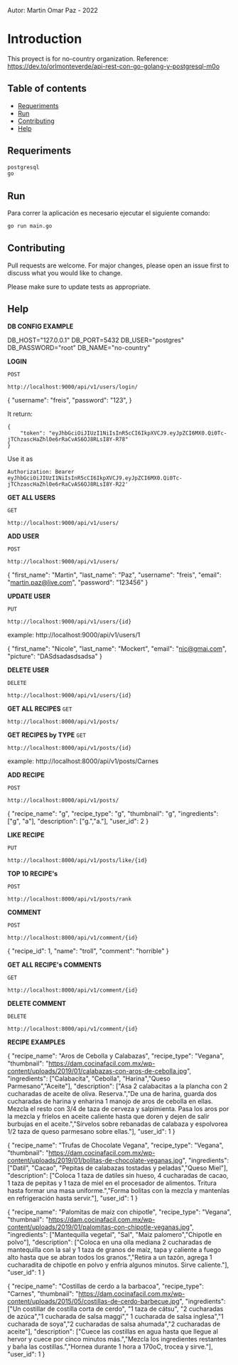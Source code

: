 Autor: Martin Omar Paz - 2022
# Introduction
This proyect is for no-country organization.
Reference: https://dev.to/orlmonteverde/api-rest-con-go-golang-y-postgresql-m0o

## Table of contents
* [Requeriments](#requeriments)
* [Run](#run)
* [Contributing](#contributing)
* [Help](#help)

## Requeriments
```sh
postgresql
go
```

## Run
Para correr la aplicación es necesario ejecutar el siguiente comando:
```sh
go run main.go
```
## Contributing
Pull requests are welcome. For major changes, please open an issue first to discuss what you would like to change.

Please make sure to update tests as appropriate.

## Help

**DB CONFIG EXAMPLE**

DB_HOST="127.0.0.1"
DB_PORT=5432
DB_USER="postgres"
DB_PASSWORD="root"
DB_NAME="no-country"

**LOGIN**

`POST`
```
http://localhost:9000/api/v1/users/login/
```

{
    "username": "freis",
    "password": "123",
}

It return:
```
{
    "token": "eyJhbGciOiJIUzI1NiIsInR5cCI6IkpXVCJ9.eyJpZCI6MX0.Qi0Tc-jTChzascHaZhl0e6rRaCvAS6OJ8RLsI8Y-R78"
}
```

Use it as
```
Authorization: Bearer eyJhbGciOiJIUzI1NiIsInR5cCI6IkpXVCJ9.eyJpZCI6MX0.Qi0Tc-jTChzascHaZhl0e6rRaCvAS6OJ8RLsI8Y-R22'
```

**GET ALL USERS**

`GET`
```
http://localhost:9000/api/v1/users/ 
```

**ADD USER**

`POST`
```
http://localhost:9000/api/v1/users/ 
```

{
    "first_name": "Martin",
    "last_name": "Paz",
    "username": "freis",
    "email": "martin.paz@live.com",
    "password": "123456"
}

**UPDATE USER**

`PUT`
```
http://localhost:9000/api/v1/users/{id} 
```
example: http://localhost:9000/api/v1/users/1

{
    "first_name": "Nicole",
    "last_name": "Mockert",
    "email": "nic@gmai.com",
    "picture": "DASdsadasdsadsa"
}

**DELETE USER**

`DELETE`
```
http://localhost:9000/api/v1/users/{id}
```

**GET ALL RECIPES**
`GET`
```
http://localhost:8000/api/v1/posts/
```

**GET RECIPES by TYPE**
`GET`
```
http://localhost:8000/api/v1/posts/{id}
```
example: http://localhost:8000/api/v1/posts/Carnes

**ADD RECIPE**

`POST`
```
http://localhost:8000/api/v1/posts/ 
```


{
    "recipe_name": "g",
    "recipe_type": "g",
    "thumbnail": "g",
    "ingredients": ["g", "a"],
    "description": ["g.","a."],
    "user_id": 2
}


**LIKE RECIPE**

`PUT`
```
http://localhost:8000/api/v1/posts/like/{id}
```

**TOP 10 RECIPE's**

`POST`
```
http://localhost:8000/api/v1/posts/rank 
```

**COMMENT**

`POST`
```
http://localhost:8000/api/v1/comment/{id}
```

{
    "recipe_id": 1,
    "name": "troll",
    "comment": "horrible"
}

**GET ALL RECIPE's COMMENTS**

`GET`
```
http://localhost:8000/api/v1/comment/{id} 
```

**DELETE COMMENT**

`DELETE`
```
http://localhost:8000/api/v1/comment/{id} 
```

**RECIPE EXAMPLES**

{
    "recipe_name": "Aros de Cebolla y Calabazas",
    "recipe_type": "Vegana",
    "thumbnail": "https://dam.cocinafacil.com.mx/wp-content/uploads/2019/01/calabazas-con-aros-de-cebolla.jpg",
    "ingredients": ["Calabacita", "Cebolla", "Harina","Queso Parmesano","Aceite"],
    "description": ["Asa 2 calabacitas a la plancha con 2 cucharadas de aceite de oliva. Reserva.","De una de harina, guarda dos cucharadas de harina y enharina 1 manojo de aros de cebolla en ellas. Mezcla el resto con 3/4 de taza de cerveza y salpimienta. Pasa los aros por la mezcla y fríelos en aceite caliente hasta que doren y dejen de salir burbujas en el aceite.","Sírvelos sobre rebanadas de calabaza y espolvorea 1/2 taza de queso parmesano sobre ellas."],
    "user_id": 1
}

{
    "recipe_name": "Trufas de Chocolate Vegana",
    "recipe_type": "Vegana",
    "thumbnail": "https://dam.cocinafacil.com.mx/wp-content/uploads/2019/01/bolitas-de-chocolate-veganas.jpg",
    "ingredients": ["Datil", "Cacao", "Pepitas de calabazas tostadas y peladas","Queso Miel"],
    "description": ["Coloca 1 taza de datiles sin hueso, 4 cucharadas de cacao, 1 taza de pepitas y 1 taza de miel en el procesador de alimentos. Tritura hasta formar una masa uniforme.","Forma bolitas con la mezcla y mantenlas en refrigeración hasta servir."],
    "user_id": 1
}

{
    "recipe_name": "Palomitas de maiz con chipotle",
    "recipe_type": "Vegana",
    "thumbnail": "https://dam.cocinafacil.com.mx/wp-content/uploads/2019/01/palomitas-con-chipotle-veganas.jpg",
    "ingredients": ["Mantequilla vegetal", "Sal", "Maiz palomero","Chipotle en polvo"],
    "description": ["Coloca en una olla mediana 2 cucharadas de mantequilla con la sal y 1 taza de granos de maíz, tapa y caliente a fuego alto hasta que se abran todos los granos.","Retira a un tazón, agrega 1 cucharadita de chipotle en polvo y enfría algunos minutos. Sirve caliente."],
    "user_id": 1
}

{
    "recipe_name": "Costillas de cerdo a la barbacoa",
    "recipe_type": "Carnes",
    "thumbnail": "https://dam.cocinafacil.com.mx/wp-content/uploads/2015/05/costillas-de-cerdo-barbecue.jpg",
    "ingredients": ["Un costillar de costilla corta de cerdo", "1 taza de cátsu", "2 cucharadas de azúca","1 cucharada de salsa maggi"," 1 cucharada de salsa inglesa","1 cucharada de soya","2 cucharadas de salsa ahumada","2 cucharadas de aceite"],
    "description": ["Cuece las costillas en agua hasta que llegue al hervor y cuece por cinco minutos más.","Mezcla los ingredientes restantes y baña las costillas.","Hornea durante 1 hora a 170oC, trocea y sirve."],
    "user_id": 1
}



